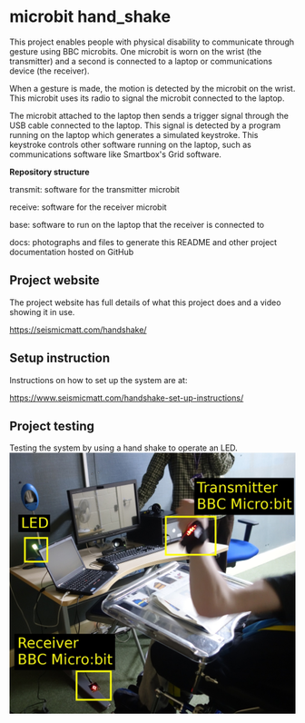 # microbit hand_shake

This project enables people with physical disability to communicate through gesture using BBC microbits. One microbit is worn on the wrist (the transmitter) and a second is connected to a laptop or communications device (the receiver).

When a gesture is made, the motion is detected by the microbit on the wrist. This microbit uses its radio to signal the microbit connected to the laptop.

The microbit attached to the laptop then sends a trigger signal through the USB cable connected to the laptop. This signal is detected by a program running on the laptop which generates a simulated keystroke. This keystroke controls other software running on the laptop, such as communications software like Smartbox's Grid software.

**Repository structure**

transmit: software for the transmitter microbit

receive: software for the receiver microbit

base: software to run on the laptop that the receiver is connected to

docs: photographs and files to generate this README and other project documentation
hosted on GitHub

## Project website

The project website has full details of what this project does and a video
showing it in use.

<https://seismicmatt.com/handshake/>

## Setup instruction

Instructions on how to set up the system are at:

<https://www.seismicmatt.com/handshake-set-up-instructions/>

## Project testing

Testing the system by using a hand shake to operate an LED.
![testing](/docs/readme_docs/microbit_testing.jpg)
